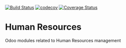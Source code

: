 [![Build Status](https://travis-ci.org/kenvac/odoo-hr.svg?branch=10.0)](https://travis-ci.org/kenvac/odoo-hr)
[![codecov](https://codecov.io/gh/kenvac/odoo-hr/branch/10.0/graph/badge.svg)](https://codecov.io/gh/kenvac/odoo-hr)
[![Coverage Status](https://coveralls.io/repos/github/kenvac/odoo-hr/badge.svg?branch=10.0)](https://coveralls.io/github/kenvac/odoo-hr?branch=10.0)

Human Resources
===============

Odoo modules related to Human Resources management
